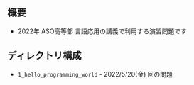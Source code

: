 ## 概要

- 2022年 ASO高等部 言語応用の講義で利用する演習問題です

## ディレクトリ構成

- `1_hello_programming_world` - 2022/5/20(金) 回の問題
